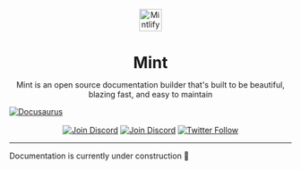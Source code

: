 <p align="center">
  <a href="https://mintlify.com">
    <img alt="Mintlify" src="https://res.cloudinary.com/mintlify/image/upload/v1665199103/mintlify_tmtvpd.svg" width="40" />
  </a>
</p>

<h1 align="center">
  <h1 align="center" style="margin-top:0;margin-bottom:0">Mint</h1>
  <p align="center">Mint is an open source documentation builder that's built to be beautiful, blazing fast, and easy to maintain</p>
  <a href="https://mintlify.com"><img src="https://res.cloudinary.com/mintlify/image/upload/v1665198043/hero_miudcf.svg" alt="Docusaurus"></a>
</h1>

<p align="center" style="margin-top:1rem">
  <a href="https://github.com/mintlify/mint"><img src="https://img.shields.io/github/stars/mintlify/mint?style=social" alt="Join Discord" /></a>
  <a href="https://discord.com/invite/b499CK8P9g"><img src="https://img.shields.io/discord/911693009253466123" alt="Join Discord" /></a>
  <a href="https://twitter.com/mintlify"><img src="https://img.shields.io/twitter/follow/mintlify.svg?style=social" alt="Twitter Follow" /></a>
</p>

---

Documentation is currently under construction 🚧
